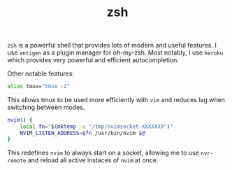 <div align='center'>
    <h1>zsh</h1><br>
</div>

`zsh` is a powerful shell that provides lots of modern and useful features.
I use `antigen` as a plugin manager for oh-my-zsh.
Most notably, I use `heroku` which provides very powerful and efficient autocompletion. 

Other notable features: 

```bash
alias tmux="tmux -2"
```

This allows tmux to be used more efficiently with `vim` and reduces lag when switching between modes.


```bash
nvim() {
    local fn="$(mktemp -u "/tmp/nvimsocket-XXXXXXX")"
    NVIM_LISTEN_ADDRESS=$fn /usr/bin/nvim $@
}
```

This redefines `nvim` to always start on a socket, allowing me to use `nvr-remote` and reload all active
instaces of `nvim` at once. 

